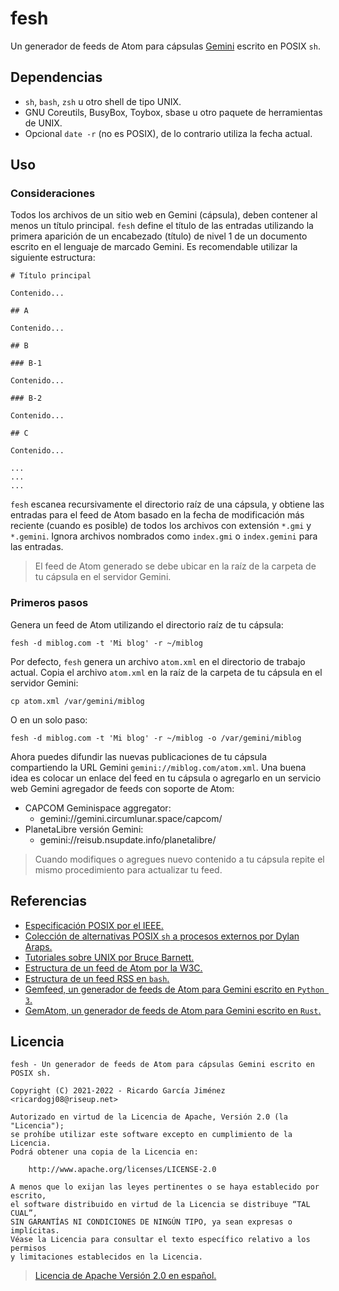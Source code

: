 # fesh

Un generador de feeds de Atom para cápsulas [Gemini](https://gemini.circumlunar.space/) escrito en POSIX `sh`.

## Dependencias

* `sh`, `bash`, `zsh` u otro shell de tipo UNIX.
* GNU Coreutils, BusyBox, Toybox, sbase u otro paquete de herramientas de UNIX.
* Opcional `date -r` (no es POSIX), de lo contrario utiliza la fecha actual.

## Uso

### Consideraciones

Todos los archivos de un sitio web en Gemini (cápsula), deben contener al menos un título principal. `fesh` define el título de las entradas utilizando la primera aparición de un encabezado (título) de nivel 1 de un documento escrito en el lenguaje de marcado Gemini. Es recomendable utilizar la siguiente estructura:

    # Título principal

    Contenido...

    ## A

    Contenido...

    ## B

    ### B-1

    Contenido...

    ### B-2

    Contenido...

    ## C

    Contenido...

    ...
    ...
    ...

`fesh` escanea recursivamente el directorio raíz de una cápsula, y obtiene las entradas para el feed de Atom basado en la fecha de modificación más reciente (cuando es posible) de todos los archivos con extensión `*.gmi` y `*.gemini`. Ignora archivos nombrados como `index.gmi` o `index.gemini` para las entradas.

> El feed de Atom generado se debe ubicar en la raíz de la carpeta de tu cápsula en el servidor Gemini.

### Primeros pasos

Genera un feed de Atom utilizando el directorio raíz de tu cápsula:

    fesh -d miblog.com -t 'Mi blog' -r ~/miblog

Por defecto, `fesh` genera un archivo `atom.xml` en el directorio de trabajo actual. Copia el archivo `atom.xml` en la raíz de la carpeta de tu cápsula en el servidor Gemini:

    cp atom.xml /var/gemini/miblog

O en un solo paso:

    fesh -d miblog.com -t 'Mi blog' -r ~/miblog -o /var/gemini/miblog

Ahora puedes difundir las nuevas publicaciones de tu cápsula compartiendo la URL Gemini `gemini://miblog.com/atom.xml`. Una buena idea es colocar un enlace del feed en tu cápsula o agregarlo en un servicio web Gemini agregador de feeds con soporte de Atom:

* CAPCOM Geminispace aggregator:
	* gemini://gemini.circumlunar.space/capcom/
* PlanetaLibre versión Gemini:
	* gemini://reisub.nsupdate.info/planetalibre/

> Cuando modifiques o agregues nuevo contenido a tu cápsula repite el mismo procedimiento para actualizar tu feed.

## Referencias

* [Especificación POSIX por el IEEE.](https://pubs.opengroup.org/onlinepubs/9699919799/utilities/contents.html)
* [Colección de alternativas POSIX `sh` a procesos externos por Dylan Araps.](https://github.com/dylanaraps/pure-sh-bible)
* [Tutoriales sobre UNIX por Bruce Barnett.](https://www.grymoire.com/Unix/index.html)
* [Estructura de un feed de Atom por la W3C.](https://validator.w3.org/feed/docs/atom.html)
* [Estructura de un feed RSS en `bash`.](https://github.com/cfenollosa/bashblog)
* [Gemfeed, un generador de feeds de Atom para Gemini escrito en `Python 3`.](https://tildegit.org/solderpunk/gemfeed)
* [GemAtom, un generador de feeds de Atom para Gemini escrito en `Rust`.](https://git.sr.ht/~dr_tutut/gematom)

## Licencia

    fesh - Un generador de feeds de Atom para cápsulas Gemini escrito en POSIX sh.

    Copyright (C) 2021-2022 - Ricardo García Jiménez <ricardogj08@riseup.net>

    Autorizado en virtud de la Licencia de Apache, Versión 2.0 (la "Licencia");
    se prohíbe utilizar este software excepto en cumplimiento de la Licencia.
    Podrá obtener una copia de la Licencia en:

        http://www.apache.org/licenses/LICENSE-2.0

    A menos que lo exijan las leyes pertinentes o se haya establecido por escrito,
    el software distribuido en virtud de la Licencia se distribuye “TAL CUAL”,
    SIN GARANTÍAS NI CONDICIONES DE NINGÚN TIPO, ya sean expresas o implícitas.
    Véase la Licencia para consultar el texto específico relativo a los permisos
    y limitaciones establecidos en la Licencia.

> [Licencia de Apache Versión 2.0 en español.](https://wikis.fdi.ucm.es/ELP/Licencia_Apache)
